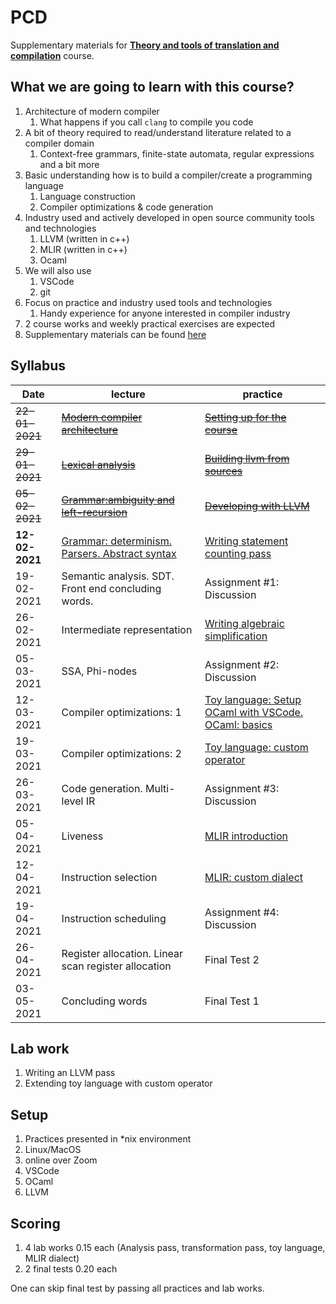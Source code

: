 # PCD

Supplementary materials for [**Theory and tools of translation and compilation**](https://www.hse.ru/edu/courses/339578065) course.

## What we are going to learn with this course?

1. Architecture of modern compiler
    1. What happens if you call `clang` to compile you code
1. A bit of theory required to read/understand literature related to a compiler domain
    1. Context-free grammars, finite-state automata, regular expressions and a bit more
1. Basic understanding how is to build a compiler/create a programming language
    1. Language construction
    1. Compiler optimizations & code generation
1. Industry used and actively developed in open source community tools and technologies
    1. LLVM (written in c++)
    1. MLIR (written in c++)
    1. Ocaml
1. We will also use
    1. VSCode
    1. git
1. Focus on practice and industry used tools and technologies
    1. Handy experience for anyone interested in compiler industry
1. 2 course works and weekly practical exercises are expected
1. Supplementary materials can be found [here](links.md)

## Syllabus

| Date         | lecture                                                                           | practice                                                     |
| ------------ | --------------------------------------------------------------------------------- | ------------------------------------------------------------ |
|~~22-01-2021~~|	[~~Modern compiler architecture~~](lectures/0-modern-compiler-architecture.md) | [~~Setting up for the course~~](practices/p0/assignment.md)  |
|~~29-01-2021~~|	[~~Lexical analysis~~](lectures/1-lexical-analysis.md)                         | [~~Building llvm from sources~~](practices/p1/assignment.md) |
|~~05-02-2021~~|	[~~Grammar:ambiguity and left-recursion~~](lectures/2-grammar.md)              | [~~Developing with LLVM~~](practices/p2/assignment.md)       |
|**12-02-2021**|	[Grammar: determinism. Parsers. Abstract syntax](lectures/3-parser_taxonomy.md)| [Writing statement counting pass](practices/p3/assignment.md)|
|  19-02-2021  |	Semantic analysis. SDT. Front end concluding words.                            | Assignment #1: Discussion                                    |
|  26-02-2021  |	Intermediate representation                                                    | [Writing algebraic simplification]()|
|  05-03-2021  |	SSA, Phi-nodes                                                                 | Assignment #2: Discussion                                    |
|  12-03-2021  |	Compiler optimizations: 1                                                      | [Toy language: Setup OCaml with VSCode. OCaml: basics]() |
|  19-03-2021  |	Compiler optimizations: 2                                                      | [Toy language: custom operator]() |
|  26-03-2021  |	Code generation. Multi-level IR                                                | Assignment #3: Discussion                                    |
|  05-04-2021  |	Liveness                                                                       | [MLIR introduction]() |
|  12-04-2021  |	Instruction selection                                                          | [MLIR: custom dialect]() |
|  19-04-2021  |	Instruction scheduling                                                         | Assignment #4: Discussion                                    |
|  26-04-2021  |	Register allocation. Linear scan register allocation                           | Final Test 2                                                 |
|  03-05-2021  |	Concluding words                                                               | Final Test 1                                                 |

## Lab work

1. Writing an LLVM pass
1. Extending toy language with custom operator

## Setup

1. Practices presented in \*nix environment
1. Linux/MacOS
1. online over Zoom
1. VSCode
1. OCaml
1. LLVM

## Scoring

1. 4 lab works 0.15 each (Analysis pass, transformation pass, toy language, MLIR dialect)
1. 2 final tests 0.20 each

One can skip final test by passing all practices and lab works.

